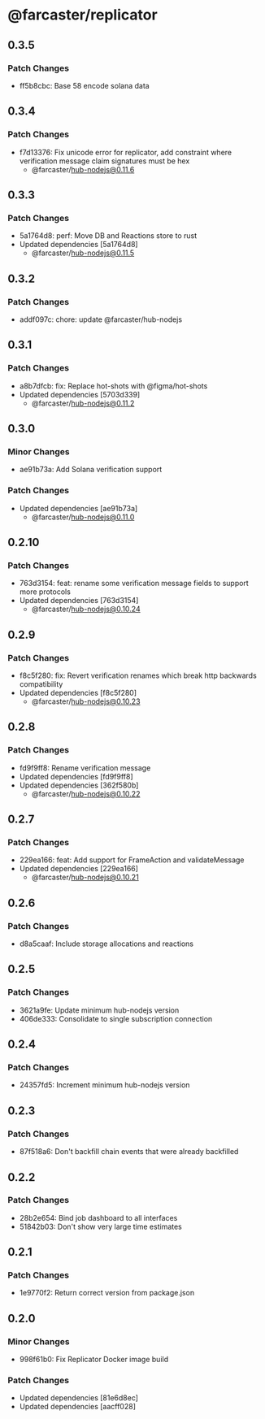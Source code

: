 # @farcaster/replicator

## 0.3.5

### Patch Changes

- ff5b8cbc: Base 58 encode solana data

## 0.3.4

### Patch Changes

- f7d13376: Fix unicode error for replicator, add constraint where verification message claim signatures must be hex
  - @farcaster/hub-nodejs@0.11.6

## 0.3.3

### Patch Changes

- 5a1764d8: perf: Move DB and Reactions store to rust
- Updated dependencies [5a1764d8]
  - @farcaster/hub-nodejs@0.11.5

## 0.3.2

### Patch Changes

- addf097c: chore: update @farcaster/hub-nodejs

## 0.3.1

### Patch Changes

- a8b7dfcb: fix: Replace hot-shots with @figma/hot-shots
- Updated dependencies [5703d339]
  - @farcaster/hub-nodejs@0.11.2

## 0.3.0

### Minor Changes

- ae91b73a: Add Solana verification support

### Patch Changes

- Updated dependencies [ae91b73a]
  - @farcaster/hub-nodejs@0.11.0

## 0.2.10

### Patch Changes

- 763d3154: feat: rename some verification message fields to support more protocols
- Updated dependencies [763d3154]
  - @farcaster/hub-nodejs@0.10.24

## 0.2.9

### Patch Changes

- f8c5f280: fix: Revert verification renames which break http backwards compatibility
- Updated dependencies [f8c5f280]
  - @farcaster/hub-nodejs@0.10.23

## 0.2.8

### Patch Changes

- fd9f9ff8: Rename verification message
- Updated dependencies [fd9f9ff8]
- Updated dependencies [362f580b]
  - @farcaster/hub-nodejs@0.10.22

## 0.2.7

### Patch Changes

- 229ea166: feat: Add support for FrameAction and validateMessage
- Updated dependencies [229ea166]
  - @farcaster/hub-nodejs@0.10.21

## 0.2.6

### Patch Changes

- d8a5caaf: Include storage allocations and reactions

## 0.2.5

### Patch Changes

- 3621a9fe: Update minimum hub-nodejs version
- 406de333: Consolidate to single subscription connection

## 0.2.4

### Patch Changes

- 24357fd5: Increment minimum hub-nodejs version

## 0.2.3

### Patch Changes

- 87f518a6: Don't backfill chain events that were already backfilled

## 0.2.2

### Patch Changes

- 28b2e654: Bind job dashboard to all interfaces
- 51842b03: Don't show very large time estimates

## 0.2.1

### Patch Changes

- 1e9770f2: Return correct version from package.json

## 0.2.0

### Minor Changes

- 998f61b0: Fix Replicator Docker image build

### Patch Changes

- Updated dependencies [81e6d8ec]
- Updated dependencies [aacff028]
